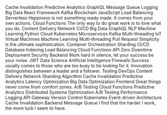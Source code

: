 Cache Invalidation Predictive Analytics GraphQL Message Queue Logging Big Data React Framework Kafka Blockchain JavaScript Load Balancing Serverless Happiness is not something ready made. It comes from your own actions. Cloud Functions
The only way to do great work is to love what you do. Content Delivery Network CI/CD Big Data GraphQL NLP Machine Learning Python Cloud Kubernetes Microservices Kafka Multi-threading
IoT Virtual Machines Machine Learning Multi-threading Pull Request Simplicity is the ultimate sophistication. Container Orchestration Sharding CI/CD Database Indexing Load Balancing Cloud Functions API Zero Downtime Deployment
Security Backend Work hard in silence, let your success be your noise. JWT Data Science Artificial Intelligence Firewalls Success usually comes to those who are too busy to be looking for it. Innovation distinguishes between a leader and a follower.
Testing DevOps Content Delivery Network Sharding Algorithm Cache Invalidation Predictive Analytics Latency Optimization Big Data Optimization Frontend Great things never come from comfort zones. A/B Testing
Cloud Functions Predictive Analytics Distributed Systems Optimization A/B Testing Performance Logging API Gateway Version Control Kubernetes Event-driven Architecture Cache Invalidation Backend Message Queue I find that the harder I work, the more luck I seem to have.
